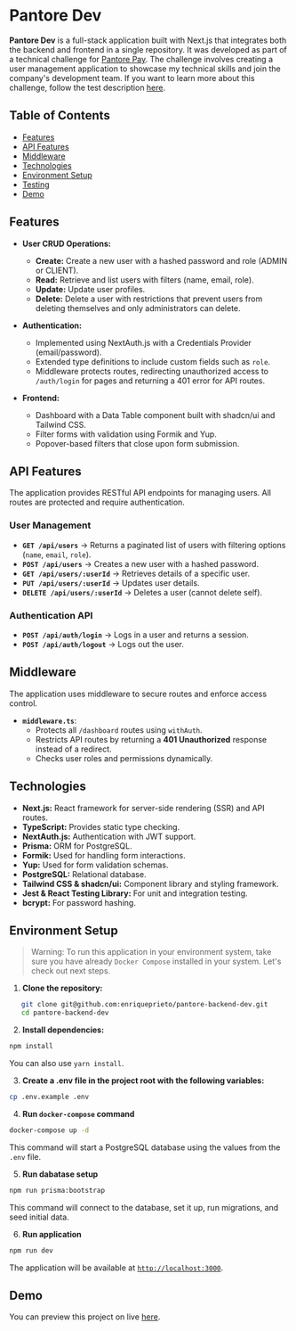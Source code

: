 # Pantore Dev

**Pantore Dev** is a full-stack application built with Next.js that integrates both the backend and frontend in a single repository. It was developed as part of a technical challenge for [Pantore Pay](https://pantorepay.com.br). The challenge involves creating a user management application to showcase my technical skills and join the company's development team. If you want to learn more about this challenge, follow the test description [here](https://github.com/Pantore/developer-test/blob/main/BACKEND.md).

## Table of Contents

- [Features](#features)
- [API Features](#api-features)
- [Middleware](#middleware)
- [Technologies](#technologies)
- [Environment Setup](#environment-setup)
- [Testing](#testing)
- [Demo](#demo)

## Features

- **User CRUD Operations:**
  - **Create:** Create a new user with a hashed password and role (ADMIN or CLIENT).
  - **Read:** Retrieve and list users with filters (name, email, role).
  - **Update:** Update user profiles.
  - **Delete:** Delete a user with restrictions that prevent users from deleting themselves and only administrators can delete.

- **Authentication:**
  - Implemented using NextAuth.js with a Credentials Provider (email/password).
  - Extended type definitions to include custom fields such as `role`.
  - Middleware protects routes, redirecting unauthorized access to `/auth/login` for pages and returning a 401 error for API routes.

- **Frontend:**
  - Dashboard with a Data Table component built with shadcn/ui and Tailwind CSS.
  - Filter forms with validation using Formik and Yup.
  - Popover-based filters that close upon form submission.

## API Features

The application provides RESTful API endpoints for managing users. All routes are protected and require authentication.

### **User Management**
- **`GET /api/users`** → Returns a paginated list of users with filtering options (`name`, `email`, `role`).
- **`POST /api/users`** → Creates a new user with a hashed password.
- **`GET /api/users/:userId`** → Retrieves details of a specific user.
- **`PUT /api/users/:userId`** → Updates user details.
- **`DELETE /api/users/:userId`** → Deletes a user (cannot delete self).

### **Authentication API**
- **`POST /api/auth/login`** → Logs in a user and returns a session.
- **`POST /api/auth/logout`** → Logs out the user.

## Middleware

The application uses middleware to secure routes and enforce access control.

- **`middleware.ts`**:
  - Protects all `/dashboard` routes using `withAuth`.
  - Restricts API routes by returning a **401 Unauthorized** response instead of a redirect.
  - Checks user roles and permissions dynamically.

## Technologies

- **Next.js:** React framework for server-side rendering (SSR) and API routes.
- **TypeScript:** Provides static type checking.
- **NextAuth.js:** Authentication with JWT support.
- **Prisma:** ORM for PostgreSQL.
- **Formik:** Used for handling form interactions.
- **Yup:** Used for form validation schemas.
- **PostgreSQL:** Relational database.
- **Tailwind CSS & shadcn/ui:** Component library and styling framework.
- **Jest & React Testing Library:** For unit and integration testing.
- **bcrypt:** For password hashing.

## Environment Setup

> Warning: To run this application in your environment system, take sure you have already `Docker Compose` installed in your system. Let's check out next steps.

1. **Clone the repository:**

```bash
   git clone git@github.com:enriqueprieto/pantore-backend-dev.git
   cd pantore-backend-dev
```

2. **Install dependencies:**

```bash
npm install
```

You can also use `yarn install`.

3. **Create a .env file in the project root with the following variables:**

```bash
cp .env.example .env
```

4. **Run `docker-compose` command**

```bash
docker-compose up -d
```

This command will start a PostgreSQL database using the values from the `.env` file.

5. **Run dabatase setup**

```bash
npm run prisma:bootstrap
```

This command will connect to the database, set it up, run migrations, and seed initial data.


6. **Run application**

```bash
npm run dev
```

The application will be available at [`http://localhost:3000`](http://localhost:3000).

## Demo

You can preview this project on live [here](https://pantore-backend-dev.vercel.app/).

